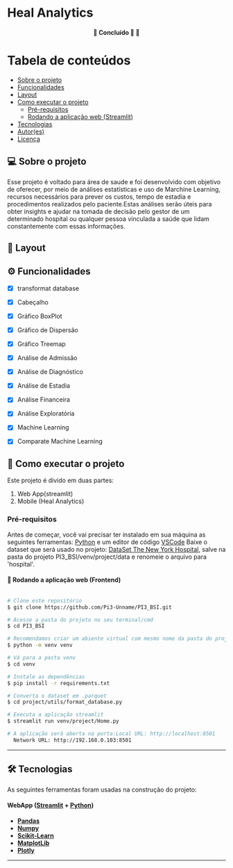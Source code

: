 # Heal Analytics

<h4 align="center">
	🚧   Concluído 🚀 🚧
</h4>

Tabela de conteúdos
=================
<!--ts-->
   * [Sobre o projeto](#-sobre-o-projeto)
   * [Funcionalidades](#-funcionalidades)
   * [Layout](#-layout)
   * [Como executar o projeto](#-como-executar-o-projeto)
     * [Pré-requisitos](#pré-requisitos)
     * [Rodando a aplicação web (Streamlit)](#user-content--rodando-a-aplicação-web-frontend)
   * [Tecnologias](#-tecnologias)
   * [Autor(es)](#-autor(es))
   * [Licença](#user-content--licença)
<!--te-->


## 💻 Sobre o projeto

Esse projeto é voltado para área de saude e foi desenvolvido com objetivo de oferecer, por meio de análises estatísticas e uso de Marchine Learning, recursos necessários para prever os custos, tempo de estadia e procedimentos realizados pelo paciente.Estas análises serão úteis para obter insights e ajudar na tomada de decisão pelo gestor de um determinado hospital ou qualquer pessoa vinculada a saúde que lidam constantemente com essas informações.

## 🎨 Layout

## ⚙️ Funcionalidades

- [x] transformat database
- [x] Cabeçalho
- [x] Gráfico BoxPlot
- [x] Gráfico de Dispersão
- [x] Gráfico Treemap
- [x] Análise de Admissão
- [x] Análise de Diagnóstico
- [x] Análise de Estadia
- [x] Análise Financeira
- [x] Análise Exploratória
- [x] Machine Learning
- [x] Comparate Machine Learning



## 🚀 Como executar o projeto

Este projeto é divido em duas partes:
1. Web App(streamlit) 
2. Mobile (Heal Analytics)


### Pré-requisitos

Antes de começar, você vai precisar ter instalado em sua máquina as seguintes ferramentas:
[Python](https://www.python.org/downloads/) e um editor de código [VSCode](https://code.visualstudio.com/)
Baixe o dataset que será usado no projeto: [DataSet The New York Hospital](https://www.kaggle.com/datasets/thedevastator/2010-new-york-state-hospital-inpatient-discharge), salve na pasta do projeto PI3_BSI/venv/project/data e renomeie o arquivo para 'hospital'.



#### 🧭 Rodando a aplicação web (Frontend)

```bash

# Clone este repositório
$ git clone https://github.com/Pi3-Unname/PI3_BSI.git

# Acesse a pasta do projeto no seu terminal/cmd
$ cd PI3_BSI

# Recomendamos criar um abiente virtual com mesmo nome da pasta do projeto.
$ python -m venv venv

# Vá para a pasta venv
$ cd venv

# Instale as dependências
$ pip install -r requirements.txt

# Converta o dataset em .parquet
$ cd project/utils/format_database.py

# Executa a aplicação streamlit
$ streamlit run venv/project/Home.py

# A aplicação será aberta na porta:Local URL: http://localhost:8501
  Network URL: http://192.168.0.103:8501


```
---
## 🛠 Tecnologias

As seguintes ferramentas foram usadas na construção do projeto:

#### **WebApp**  ([Streamlit](https://streamlit.io)  +  [Python](https://www.python.org))

-   **[Pandas](https://pandas.pydata.org)**
-   **[Numpy](https://numpy.org)**
-   **[Scikit-Learn](https://scikit-learn.org/stable/)**
-   **[MatplotLib](https://matplotlib.org)**
-   **[Plotly](https://plotly.com)**

---

